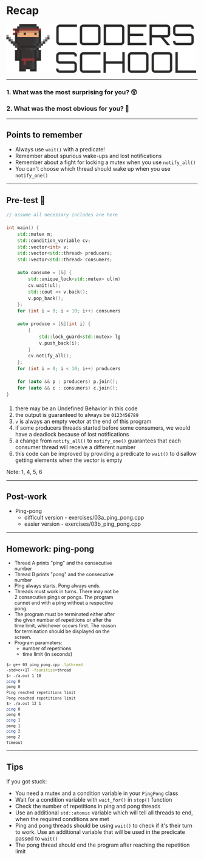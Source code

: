 <!-- .slide: data-background="#111111" -->

# Recap

<a href="https://coders.school">
    <img width="500" src="../coders_school_logo.png" alt="Coders School" class="plain">
</a>

___

### 1. What was the most surprising for you? 😲

### 2. What was the most obvious for you? 🥱

___
<!-- .slide: style="font-size: .81em" -->

## Points to remember

* <!-- .element: class="fragment fade-in" --> Always use <code>wait()</code> with a predicate!
* <!-- .element: class="fragment fade-in" --> Remember about spurious wake-ups and lost notifications
* <!-- .element: class="fragment fade-in" --> Remember about a fight for locking a mutex when you use <code>notify_all()</code>
* <!-- .element: class="fragment fade-in" --> You can't choose which thread should wake up when you use <code>notify_one()</code>

___
<!-- .slide: style="font-size: .65em" -->

## Pre-test 🤯

<div class="multicolumn">

<div style="width: 60%">

```cpp
// assume all necessary includes are here

int main() {
    std::mutex m;
    std::condition_variable cv;
    std::vector<int> v;
    std::vector<std::thread> producers;
    std::vector<std::thread> consumers;

    auto consume = [&] {
        std::unique_lock<std::mutex> ul(m);
        cv.wait(ul);
        std::cout << v.back();
        v.pop_back();
    };
    for (int i = 0; i < 10; i++) consumers.emplace_back(consume);

    auto produce = [&](int i) {
        {
            std::lock_guard<std::mutex> lg(m);
            v.push_back(i);
        }
        cv.notify_all();
    };
    for (int i = 0; i < 10; i++) producers.emplace_back(produce, i);

    for (auto && p : producers) p.join();
    for (auto && c : consumers) c.join();
}
```

</div>

<div class="col" style="margin-top: 20px">

1. <!-- .element: class="fragment highlight-green" --> there may be an Undefined Behavior in this code
2. <!-- .element: class="fragment highlight-red" --> the output is guaranteed to always be <code>0123456789</code>
3. <!-- .element: class="fragment highlight-red" --> <code>v</code> is always an empty vector at the end of this program
4. <!-- .element: class="fragment highlight-green" --> if some producers threads started before some consumers, we would have a deadlock because of lost notifications
5. <!-- .element: class="fragment highlight-green" --> a change from <code>notify_all()</code> to <code>notify_one()</code> guarantees that each consumer thread will receive a different number
6. <!-- .element: class="fragment highlight-green" --> this code can be improved by providing a predicate to <code>wait()</code> to disallow getting elements when the vector is empty

Note: 1, 4, 5, 6

</div>

</div>

___

## Post-work

* Ping-pong
  * difficult version - exercises/03a_ping_pong.cpp
  * easier version - exercises/03b_ping_pong.cpp

___

## Homework: ping-pong

<div class="multicolumn">

<div style="width: 60%; font-size: .9em;">

* <!-- .element: class="fragment fade-in" --> Thread A prints "ping" and the consecutive number
* <!-- .element: class="fragment fade-in" --> Thread B prints "pong" and the consecutive number
* <!-- .element: class="fragment fade-in" --> Ping always starts. Pong always ends.
* <!-- .element: class="fragment fade-in" --> Threads must work in turns. There may not be 2 consecutive pings or pongs. The program cannot end with a ping without a respective pong.
* <!-- .element: class="fragment fade-in" --> The program must be terminated either after the given number of repetitions or after the time limit, whichever occurs first. The reason for termination should be displayed on the screen.
* <!-- .element: class="fragment fade-in" --> Program parameters:
  * <!-- .element: class="fragment fade-in" --> number of repetitions
  * <!-- .element: class="fragment fade-in" --> time limit (in seconds)

</div>

<div style="width: 40%; font-size: .85em;">

```bash
$> g++ 03_ping_pong.cpp -lpthread
-std=c++17 -fsanitize=thread
$> ./a.out 1 10
ping 0
pong 0
Ping reached repetitions limit
Pong reached repetitions limit
$> ./a.out 12 1
ping 0
pong 0
ping 1
pong 1
ping 2
pong 2
Timeout
```

</div> <!-- .element: class="fragment fade-in" -->

</div>

___

## Tips

If you got stuck:

* <!-- .element: class="fragment fade-in" --> You need a mutex and a condition variable in your <code>PingPong</code> class
* <!-- .element: class="fragment fade-in" --> Wait for a condition variable with <code>wait_for()</code> in <code>stop()</code> function
* <!-- .element: class="fragment fade-in" --> Check the number of repetitions in ping and pong threads
* <!-- .element: class="fragment fade-in" --> Use an additional <code>std::atomic<bool></code> variable which will tell all threads to end, when the required conditions are met
* <!-- .element: class="fragment fade-in" --> Ping and pong threads should be using <code>wait()</code> to check if it's their turn to work. Use an additional variable that will be used in the predicate passed to <code>wait()</code>
* <!-- .element: class="fragment fade-in" --> The pong thread should end the program after reaching the repetition limit
